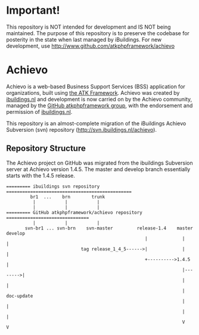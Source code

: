 Important!
==========
This repository is NOT intended for development and IS NOT being maintained. The purpose of this repository is to preserve the codebase for posterity in the state when last managed by iBuildings. For new development, use http://www.github.com/atkphpframework/achievo

Achievo
=======
Achievo is a web-based Business Support Services (BSS) application for organizations, built using [the ATK Framework](https://www.github.com/atkphpframework/atk). Achievo was created by [ibuildings.nl](http://www.ibuildings.nl) and development is now carried on by the Achievo community, managed by the [GitHub atkphpframework group](https://www.github.com/atkphpframework/), with the endorsement and permission of [ibuildings.nl](http://www.ibuildings.nl).

This repository is an almost-complete migration of the iBuildings Achievo Subversion (svn) repository (http://svn.ibuildings.nl/achievo).

Repository Structure
--------------------
The Achievo project on GitHub was migrated from the ibuildings Subversion server at Achievo version 1.4.5. The master and develop branch essentially starts with the 1.4.5 release.

```
========= ibuildings svn repository ===============================================
         br1  ...    brn        trunk
          |           |           |
          |           |           |
========= GitHub atkphpframework/achievo repository ===============================
          |           |           |
       svn-br1 ... svn-brn    svn-master         release-1.4    master    develop
                                                    |             |         |
                            tag release_1_4_5------>|             |         |
                                                    +---------->1.4.5       |
                                                                  |-------->|
                                                                  |         |
                                                                  |     doc-update
                                                                  |         |
                                                                  |         |
                                                                  V         V
```
